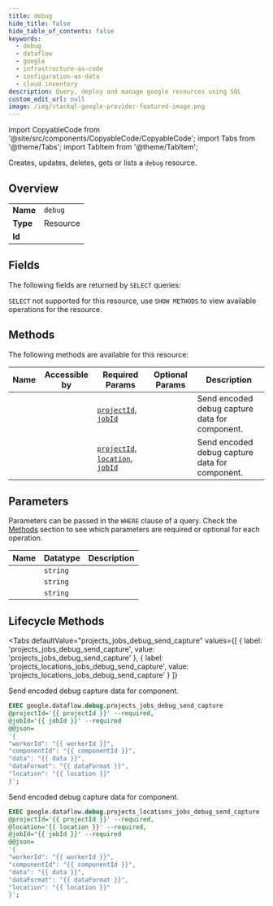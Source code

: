 ```yaml
--- 
title: debug
hide_title: false
hide_table_of_contents: false
keywords:
  - debug
  - dataflow
  - google
  - infrastructure-as-code
  - configuration-as-data
  - cloud inventory
description: Query, deploy and manage google resources using SQL
custom_edit_url: null
image: /img/stackql-google-provider-featured-image.png
---
```


import CopyableCode from '@site/src/components/CopyableCode/CopyableCode';
import Tabs from '@theme/Tabs';
import TabItem from '@theme/TabItem';

Creates, updates, deletes, gets or lists a <code>debug</code> resource.

## Overview
<table><tbody>
<tr><td><b>Name</b></td><td><code>debug</code></td></tr>
<tr><td><b>Type</b></td><td>Resource</td></tr>
<tr><td><b>Id</b></td><td><CopyableCode code="google.dataflow.debug" /></td></tr>
</tbody></table>

## Fields

The following fields are returned by `SELECT` queries:

`SELECT` not supported for this resource, use `SHOW METHODS` to view available operations for the resource.


## Methods

The following methods are available for this resource:

<table>
<thead>
    <tr>
    <th>Name</th>
    <th>Accessible by</th>
    <th>Required Params</th>
    <th>Optional Params</th>
    <th>Description</th>
    </tr>
</thead>
<tbody>
<tr>
    <td><a href="#projects_jobs_debug_send_capture"><CopyableCode code="projects_jobs_debug_send_capture" /></a></td>
    <td><CopyableCode code="exec" /></td>
    <td><a href="#parameter-projectId"><code>projectId</code></a>, <a href="#parameter-jobId"><code>jobId</code></a></td>
    <td></td>
    <td>Send encoded debug capture data for component.</td>
</tr>
<tr>
    <td><a href="#projects_locations_jobs_debug_send_capture"><CopyableCode code="projects_locations_jobs_debug_send_capture" /></a></td>
    <td><CopyableCode code="exec" /></td>
    <td><a href="#parameter-projectId"><code>projectId</code></a>, <a href="#parameter-location"><code>location</code></a>, <a href="#parameter-jobId"><code>jobId</code></a></td>
    <td></td>
    <td>Send encoded debug capture data for component.</td>
</tr>
</tbody>
</table>

## Parameters

Parameters can be passed in the `WHERE` clause of a query. Check the [Methods](#methods) section to see which parameters are required or optional for each operation.

<table>
<thead>
    <tr>
    <th>Name</th>
    <th>Datatype</th>
    <th>Description</th>
    </tr>
</thead>
<tbody>
<tr id="parameter-jobId">
    <td><CopyableCode code="jobId" /></td>
    <td><code>string</code></td>
    <td></td>
</tr>
<tr id="parameter-location">
    <td><CopyableCode code="location" /></td>
    <td><code>string</code></td>
    <td></td>
</tr>
<tr id="parameter-projectId">
    <td><CopyableCode code="projectId" /></td>
    <td><code>string</code></td>
    <td></td>
</tr>
</tbody>
</table>

## Lifecycle Methods

<Tabs
    defaultValue="projects_jobs_debug_send_capture"
    values={[
        { label: 'projects_jobs_debug_send_capture', value: 'projects_jobs_debug_send_capture' },
        { label: 'projects_locations_jobs_debug_send_capture', value: 'projects_locations_jobs_debug_send_capture' }
    ]}
>
<TabItem value="projects_jobs_debug_send_capture">

Send encoded debug capture data for component.

```sql
EXEC google.dataflow.debug.projects_jobs_debug_send_capture 
@projectId='{{ projectId }}' --required, 
@jobId='{{ jobId }}' --required 
@@json=
'{
"workerId": "{{ workerId }}", 
"componentId": "{{ componentId }}", 
"data": "{{ data }}", 
"dataFormat": "{{ dataFormat }}", 
"location": "{{ location }}"
}';
```
</TabItem>
<TabItem value="projects_locations_jobs_debug_send_capture">

Send encoded debug capture data for component.

```sql
EXEC google.dataflow.debug.projects_locations_jobs_debug_send_capture 
@projectId='{{ projectId }}' --required, 
@location='{{ location }}' --required, 
@jobId='{{ jobId }}' --required 
@@json=
'{
"workerId": "{{ workerId }}", 
"componentId": "{{ componentId }}", 
"data": "{{ data }}", 
"dataFormat": "{{ dataFormat }}", 
"location": "{{ location }}"
}';
```
</TabItem>
</Tabs>
